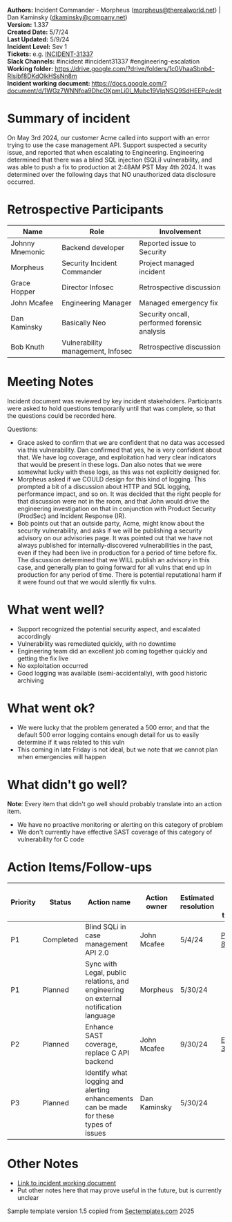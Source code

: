 <b>Authors:</b> Incident Commander -  Morpheus (morpheus@therealworld.net) | Dan Kaminsky (dkaminsky@company.net) <br>
<b>Version:</b> 1.337<br>
<b>Created Date:</b> 5/7/24<br>
<b>Last Updated:</b> 5/9/24<br>
<b>Incident Level:</b> Sev 1<br> 
<b>Tickets:</b> e.g. [INCIDENT-31337](https://yourjira/INCIDENT-31337)<br> 
<b>Slack Channels:</b> #incident #incident31337 #engineering-escalation<br> 
<b>Working folder:</b> https://drive.google.com/?drive/folders/1c0VhaaSbnb4-RIsibf8DKdOlkHSsNn8m <br>
<b>Incident working document: </b>https://docs.google.com/?document/d/1WGz7WNNfoa9DhcOXpmLi0I_Mubc19VlqNSQ9SdHEEPc/edit<br>

# Summary of incident
On May 3rd 2024, our customer Acme called into support with an error trying to use the case management API. Support suspected a security issue, and reported that when escalating to Engineering. Engineering determined that there was a blind SQL injection (SQLi) vulnerability, and was able to push a fix to production at 2:48AM PST May 4th 2024. It was determined over the following days that NO unauthorized data disclosure occurred.

# Retrospective Participants
| Name     |  Role    | Involvement                  |
|----------|----------|------------------------------| 
|Johnny Mnemonic | Backend developer | Reported issue to Security| 
|Morpheus| Security Incident Commander | Project managed incident| 
|Grace Hopper| Director Infosec| Retrospective discussion|
|John Mcafee| Engineering Manager| Managed emergency fix |
|Dan Kaminsky| Basically Neo| Security oncall, performed forensic analysis| 
|Bob Knuth| Vulnerability management, Infosec| Retrospective discussion| 

# Meeting Notes
Incident document was reviewed by key incident stakeholders. Participants were asked to hold questions temporarily until that was complete, so that the questions could be recorded here.

Questions:
* Grace asked to confirm that we are confident that no data was accessed via this vulnerability. Dan confirmed that yes, he is very confident about that. We have log coverage, and exploitation had very clear indicators that would be present in these logs. Dan also notes that we were somewhat lucky with these logs, as this was not explicitly designed for.
* Morpheus asked if we COULD design for this kind of logging. This prompted a bit of a discussion about HTTP and SQL logging, performance impact, and so on. It was decided that the right people for that discussion were not in the room, and that John would drive the engineering investigation on that in conjunction with Product Security (ProdSec) and Incident Response (IR). 
* Bob points out that an outside party, Acme, might know about the security vulnerability, and asks if we will be publishing a security advisory on our advisories page. It was pointed out that we have not always published for internally-discovered vulnerabilities in the past, even if they had been live in production for a period of time before fix. The discussion determined that we WILL publish an advisory in this case, and generally plan to going forward for all vulns that end up in production for any period of time. There is potential reputational harm if it were found out that we would silently fix vulns.


# What went well? 
* Support recognized the potential security aspect, and escalated accordingly
* Vulnerability was remediated quickly, with no downtime
* Engineering team did an excellent job coming together quickly and getting the fix live
* No exploitation occurred
* Good logging was available (semi-accidentally), with good historic archiving

# What went ok?
* We were lucky that the problem generated a 500 error, and that the default 500 error logging contains enough detail for us to easily determine if it was related to this vuln
* This coming in late Friday is not ideal, but we note that we cannot plan when emergencies will happen

# What didn't go well?
<b>Note</b>: Every item that didn't go well should probably translate into an action item. 
* We have no proactive monitoring or alerting on this category of problem
* We don't currently have effective SAST coverage of this category of vulnerability for C code

# Action Items/Follow-ups
| Priority | Status| Action name | Action owner | Estimated resolution | Link to Jira ticket| 
|----------|-------|-----|--------------|----------------------|--------------------|
| P1 | Completed | Blind SQLi in case management API 2.0| John Mcafee|5/4/24| [PLAT-8675](https://yourjira/PLAT-8675)
| P1 | Planned | Sync with Legal, public relations, and engineering on external notification language| Morpheus| 5/30/24|
| P2 | Planned| Enhance SAST coverage, replace C API backend| John Mcafee | 9/30/24|[EPIC-309](https://yourjira/EPIC-309)
| P3 | Planned| Identify what logging and alerting enhancements can be made for these types of issues | Dan Kaminsky | 5/30/24| |

# Other Notes
* [Link to incident working document](https://docs.google.com/?document/d/1WGz7WNNfoa9DhcOXpmLi0I_Mubc19VlqNSQ9SdHEEPc/edit)
* Put other notes here that may prove useful in the future, but is currently unclear

Sample template version 1.5 copied from [Sectemplates.com](https://www.sectemplates.com) 2025
